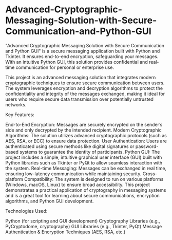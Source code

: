 # Advanced-Cryptographic-Messaging-Solution-with-Secure-Communication-and-Python-GUI
"Advanced Cryptographic Messaging Solution with Secure Communication and Python GUI" is a secure messaging application built with Python and Tkinter. It ensures end-to-end encryption, safeguarding your messages. With an intuitive Python GUI, this solution provides confidential and real-time communication for personal or enterprise use.

This project is an advanced messaging solution that integrates modern cryptographic techniques to ensure secure communication between users. The system leverages encryption and decryption algorithms to protect the confidentiality and integrity of the messages exchanged, making it ideal for users who require secure data transmission over potentially untrusted networks.

Key Features:

End-to-End Encryption: Messages are securely encrypted on the sender’s side and only decrypted by the intended recipient.
Modern Cryptographic Algorithms: The solution utilizes advanced cryptographic protocols (such as AES, RSA, or ECC) to ensure data protection.
User Authentication: Users are authenticated using secure methods like digital signatures or password-based systems to guarantee the identity of participants.
Python GUI: The project includes a simple, intuitive graphical user interface (GUI) built with Python libraries such as Tkinter or PyQt to allow seamless interaction with the system.
Real-time Messaging: Messages can be exchanged in real time, ensuring low-latency communication while maintaining security.
Cross-platform Compatibility: The system is designed to run on various platforms (Windows, macOS, Linux) to ensure broad accessibility.
This project demonstrates a practical application of cryptography in messaging systems and is a great tool for learning about secure communications, encryption algorithms, and Python GUI development.

Technologies Used:

Python (for scripting and GUI development)
Cryptography Libraries (e.g., PyCryptodome, cryptography)
GUI Libraries (e.g., Tkinter, PyQt)
Message Authentication & Encryption Techniques (AES, RSA, etc.)
